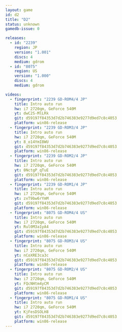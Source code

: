 ```yaml
---
layout: game
id: d2
title: "D2"
status: unknown
gamedb-issue: 0

releases:
  - id: "2239"
    region: JP
    version: "1.001"
    discs: 4
    medium: gdrom
  - id: "8075"
    region: US
    version: "1.000"
    discs: 4
    medium: gdrom

videos:
  - fingerprint: "2239 GD-ROM4/4 JP"
    title: Intro auto run
    hw: i7 2720qm, GeForce 540M
    yt: dwC2S-MlLRk
    git: d59197f84353d7d2b746383e9277d9ed7c8c4053
    platform: win86-release
  - fingerprint: "2239 GD-ROM3/4 JP"
    title: Intro auto run
    hw: i7 2720qm, GeForce 540M
    yt: 8_o14YmI8WU
    git: d59197f84353d7d2b746383e9277d9ed7c8c4053
    platform: win86-release
  - fingerprint: "2239 GD-ROM2/4 JP"
    title: Intro auto run
    hw: i7 2720qm, GeForce 540M
    yt: 0NctgP_qTuE
    git: d59197f84353d7d2b746383e9277d9ed7c8c4053
    platform: win86-release
  - fingerprint: "2239 GD-ROM1/4 JP"
    title: Intro auto run
    hw: i7 2720qm, GeForce 540M
    yt: zxT9bw6rYmM
    git: d59197f84353d7d2b746383e9277d9ed7c8c4053
    platform: win86-release
  - fingerprint: "8075 GD-ROM4/4 US"
    title: Intro auto run
    hw: i7 2720qm, GeForce 540M
    yt: Rul0M3a1yA4
    git: d59197f84353d7d2b746383e9277d9ed7c8c4053
    platform: win86-release
  - fingerprint: "8075 GD-ROM3/4 US"
    title: Intro auto run
    hw: i7 2720qm, GeForce 540M
    yt: nCoXRE3ca3c
    git: d59197f84353d7d2b746383e9277d9ed7c8c4053
    platform: win86-release
  - fingerprint: "8075 GD-ROM2/4 US"
    title: Intro auto run
    hw: i7 2720qm, GeForce 540M
    yt: FQcNHtm4yCM
    git: d59197f84353d7d2b746383e9277d9ed7c8c4053
    platform: win86-release
  - fingerprint: "8075 GD-ROM1/4 US"
    title: Intro auto run
    hw: i7 2720qm, GeForce 540M
    yt: KjFesDSOLH8
    git: d59197f84353d7d2b746383e9277d9ed7c8c4053
    platform: win86-release
---
```

